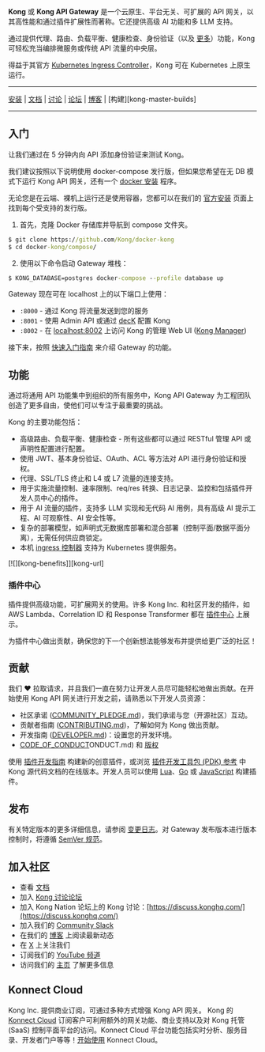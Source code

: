 **Kong** 或 **Kong API Gateway** 是一个云原生、平台无关、可扩展的 API 网关，以其高性能和通过插件扩展性而著称。它还提供高级 AI 功能和多 LLM 支持。

通过提供代理、路由、负载平衡、健康检查、身份验证（以及 [更多](#features)）功能，Kong 可轻松充当编排微服务或传统 API 流量的中央层。

得益于其官方 [Kubernetes Ingress Controller](https://github.com/Kong/kubernetes-ingress-controller)，Kong 可在 Kubernetes 上原生运行。

---

[安装](https://konghq.com/install/#kong-community) | [文档](https://docs.konghq.com) | [讨论](https://github.com/Kong/kong/discussions) | [论坛](https://discuss.konghq.com) | [博客](https://konghq.com/blog) | [构建][kong-master-builds]

---

## 入门

让我们通过在 5 分钟内向 API 添加身份验证来测试 Kong。

我们建议按照以下说明使用 docker-compose 发行版，但如果您希望在无 DB 模式下运行 Kong API 网关，还有一个 [docker 安装](https://docs.konghq.com/gateway/latest/install/docker/#install-kong-gateway-in-db-less-mode) 程序。

无论您是在云端、裸机上运行还是使用容器，您都可以在我们的 [官方安装](https://konghq.com/install/#kong-community) 页面上找到每个受支持的发行版。

1) 首先，克隆 Docker 存储库并导航到 compose 文件夹。
```cmd
$ git clone https://github.com/Kong/docker-kong
$ cd docker-kong/compose/
```

2) 使用以下命令启动 Gateway 堆栈：
```cmd
$ KONG_DATABASE=postgres docker-compose --profile database up
```

Gateway 现在可在 localhost 上的以下端口上使用：

- `:8000` - 通过 Kong 将流量发送到您的服务
- `:8001` - 使用 Admin API 或通过 [decK](https://github.com/kong/deck) 配置 Kong
- `:8002` - 在 [localhost:8002](http://localhost:8002) 上访问 Kong 的管理 Web UI ([Kong Manager](https://github.com/Kong/kong-manager))

接下来，按照 [快速入门指南](https://docs.konghq.com/gateway-oss/latest/getting-started/configuring-a-service/
) 来介绍 Gateway 的功能。

## 功能

通过将通用 API 功能集中到组织的所有服务中，Kong API Gateway 为工程团队创造了更多自由，使他们可以专注于最重要的挑战。

Kong 的主要功能包括：
- 高级路由、负载平衡、健康检查 - 所有这些都可以通过 RESTful 管理 API 或声明性配置进行配置。
- 使用 JWT、基本身份验证、OAuth、ACL 等方法对 API 进行身份验证和授权。
- 代理、SSL/TLS 终止和 L4 或 L7 流量的连接支持。
- 用于实施流量控制、速率限制、req/res 转换、日志记录、监控和包括插件开发人员中心的插件。
- 用于 AI 流量的插件，支持多 LLM 实现和无代码 AI 用例，具有高级 AI 提示工程、AI 可观察性、AI 安全性等。
- 复杂的部署模型，如声明式无数据库部署和混合部署（控制平面/数据平面分离），无需任何供应商锁定。
- 本机 [ingress 控制器](https://github.com/Kong/kubernetes-ingress-controller) 支持为 Kubernetes 提供服务。

[![][kong-benefits]][kong-url]

### 插件中心
插件提供高级功能，可扩展网关的使用。许多 Kong Inc. 和社区开发的插件，如 AWS Lambda、Correlation ID 和 Response Transformer 都在 [插件中心](https://docs.konghq.com/hub/) 上展示。

为插件中心做出贡献，确保您的下一个创新想法能够发布并提供给更广泛的社区！

## 贡献

我们 ❤️ 拉取请求，并且我们一直在努力让开发人员尽可能轻松地做出贡献。在开始使用 Kong API 网关进行开发之前，请熟悉以下开发人员资源：
- 社区承诺 ([COMMUNITY_PLEDGE.md](COMMUNITY_PLEDGE.md))，我们承诺与您（开源社区）互动。
- 贡献者指南 ([CONTRIBUTING.md](CONTRIBUTING.md))，了解如何为 Kong 做出贡献。
- 开发指南 ([DEVELOPER.md](DEVELOPER.md))：设置您的开发环境。
- [CODE_OF_CONDUCT](CODE_OF_C)ONDUCT.md) 和 [版权](版权)

使用 [插件开发指南](https://docs.konghq.com/latest/plugin-development/) 构建新的创意插件，或浏览 [插件开发工具包 (PDK) 参考](https://docs.konghq.com/latest/pdk/) 中 Kong 源代码文档的在线版本。开发人员可以使用 [Lua](https://docs.konghq.com/gateway/latest/plugin-development/)、[Go](https://docs.konghq.com/gateway-oss/latest/external-plugins/#developing-go-plugins) 或 [JavaScript](https://docs.konghq.com/gateway-oss/latest/external-plugins/#developing-javascript-plugins) 构建插件。

## 发布

有关特定版本的更多详细信息，请参阅 [变更日志](CHANGELOG.md)。对 Gateway 发布版本进行版本控制时，将遵循 [SemVer 规范](https://semver.org)。

## 加入社区

- 查看 [文档](https://docs.konghq.com/)
- 加入 [Kong 讨论论坛](https://github.com/Kong/kong/discussions)
- 加入 Kong Nation 论坛上的 Kong 讨论：[https://discuss.konghq.com/](https://discuss.konghq.com/)
- 加入我们的 [Community Slack](http://kongcommunity.slack.com/)
- 在我们的 [博客](https://konghq.com/blog/) 上阅读最新动态
- 在 [X](https://x.com/thekonginc) 上关注我们
- 订阅我们的 [YouTube 频道](https://www.youtube.com/c/KongInc/videos)
- 访问我们的 [主页](https://konghq.com/) 了解更多信息

## Konnect Cloud

Kong Inc. 提供商业订阅，可通过多种方式增强 Kong API 网关。 Kong 的 [Konnect Cloud](https://konghq.com/kong-konnect/) 订阅客户可利用额外的网关功能、商业支持以及对 Kong 托管 (SaaS) 控制平面平台的访问。Konnect Cloud 平台功能包括实时分析、服务目录、开发者门户等等！[开始使用](https://konghq.com/products/kong-konnect/register?utm_medium=Referral&utm_source=Github&utm_campaign=kong-gateway&utm_content=konnect-promo-in-gateway&utm_term=get-started) Konnect Cloud。